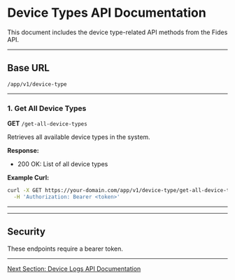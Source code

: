 # Device Types API Documentation

This document includes the device type-related API methods from the Fides API.

---

## Base URL

```
/app/v1/device-type
```

---

### 1. Get All Device Types

**GET** `/get-all-device-types`

Retrieves all available device types in the system.

**Response:**

* 200 OK: List of all device types

**Example Curl:**

```bash
curl -X GET https://your-domain.com/app/v1/device-type/get-all-device-types \
  -H 'Authorization: Bearer <token>'
```

---


---

## Security

These endpoints require a bearer token.

---

[Next Section: Device Logs API Documentation](device-logs.md)

